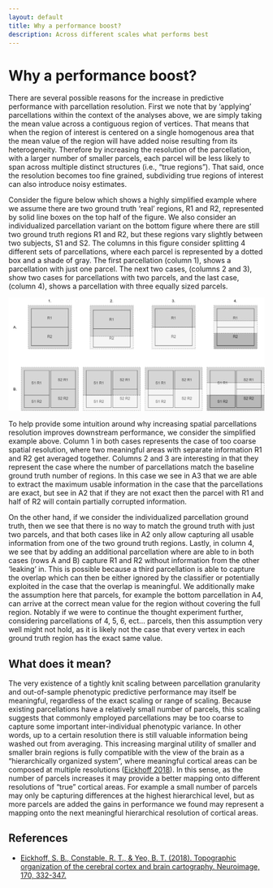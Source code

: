 ```yaml
---
layout: default
title: Why a performance boost?
description: Across different scales what performs best
---
```


# Why a performance boost?

There are several possible reasons for the increase in predictive performance with parcellation resolution. First we note that by ‘applying’ parcellations within the context of the analyses above, we are simply taking the mean value across a contiguous region of vertices. That means that when the region of interest is centered on a single homogenous area that the mean value of the region will have added noise resulting from its heterogeneity. Therefore by increasing the resolution of the parcellation, with a larger number of smaller parcels, each parcel will be less likely to span across multiple distinct structures (i.e., “true regions”). That said, once the resolution becomes too fine grained, subdividing true regions of interest can also introduce noisy estimates.

Consider the figure below which shows a highly simplified example where we assume there are two ground truth ‘real’ regions, R1 and R2, represented by solid line boxes on the top half of the figure. We also consider an individualized parcellation variant on the bottom figure where there are still two ground truth regions R1 and R2, but these regions vary slightly between two subjects, S1 and S2. The columns in this figure consider splitting 4 different sets of parcellations, where each parcel is represented by a dotted box and a shade of gray. The first parcellation (column 1), shows a parcellation with just one parcel. The next two cases, (columns 2 and 3), show two cases for parcellations with two parcels, and the last case, (column 4), shows a parcellation with three equally sized parcels.

![why](https://raw.githubusercontent.com/sahahn/parc_scaling/master/extra/Figures/why_boost.png)

To help provide some intuition around why increasing spatial parcellations resolution improves downstream performance, we consider the simplified example above.
Column 1 in both cases represents the case of too coarse spatial resolution, where two meaningful areas with separate information R1 and R2 get averaged together. Columns 2 and 3 are interesting in that they represent the case where the number of parcellations match the baseline ground truth number of regions. In this case we see in A3 that we are able to extract the maximum usable information in the case that the parcellations are exact, but see in A2 that if they are not exact then the parcel with R1 and half of R2 will contain partially corrupted information.

On the other hand, if we consider the individualized parcellation ground truth, then we see that there is no way to match the ground truth with just two parcels, and that both cases like in A2 only allow capturing all usable information from one of the two ground truth regions. Lastly, in column 4, we see that by adding an additional parcellation where are able to in both cases (rows A and B) capture R1 and R2 without information from the other ‘leaking’ in. This is possible because a third parcellation is able to capture the overlap which can then be either ignored by the classifier or potentially exploited in the case that the overlap is meaningful. We additionally make the assumption here that parcels, for example the bottom parcellation in A4, can arrive at the correct mean value for the region without covering the full region. Notably if we were to continue the thought experiment further, considering parcellations of 4, 5, 6, ect… parcels, then this assumption very well might not hold, as it is likely not the case that every vertex in each ground truth region has the exact same value. 

## What does it mean?

The very existence of a tightly knit scaling between parcellation granularity and out-of-sample phenotypic predictive performance may itself be meaningful, regardless of the exact scaling or range of scaling. Because existing parcellations have a relatively small number of parcels, this scaling suggests that commonly employed parcellations may be too coarse to capture some important inter-individual phenotypic variance. In other words, up to a certain resolution there is still valuable information being washed out from averaging. This increasing marginal utility of smaller and smaller brain regions is fully compatible with the view of the brain as a “hierarchically organized system”, where meaningful cortical areas can be composed at multiple resolutions ([Eickhoff 2018](https://pubmed.ncbi.nlm.nih.gov/28219775/)). In this sense, as the number of parcels increases it may provide a better mapping onto different resolutions of “true” cortical areas. For example a small number of parcels may only be capturing differences at the highest hierarchical level, but as more parcels are added the gains in performance we found may represent a mapping onto the next meaningful hierarchical resolution of cortical areas.


## References

- [Eickhoff, S. B., Constable, R. T., & Yeo, B. T. (2018). Topographic organization of the cerebral cortex and brain cartography. Neuroimage, 170, 332-347.](https://pubmed.ncbi.nlm.nih.gov/28219775/)